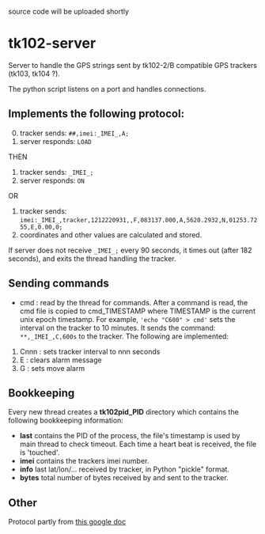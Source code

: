 source code will be uploaded shortly

# tk102-server

Server to handle the GPS strings sent by tk102-2/B compatible GPS trackers (tk103, tk104 ?).

The python script listens on a port and handles connections. 

## Implements the following protocol:

0. tracker sends: <code>##,imei:\_IMEI\_,A;</code>
1. server responds: <code>LOAD</code>

THEN 

1. tracker sends: <code>\_IMEI\_;</code>
2. server responds: <code>ON</code>

OR

1. tracker sends: <code>imei:\_IMEI\_,tracker,1212220931,,F,083137.000,A,5620.2932,N,01253.7255,E,0.00,0;</code>
2. coordinates and other values are calculated and stored.

If server does not receive <code>\_IMEI\_;</code> every 90 seconds, it times out (after 182 seconds), and exits the thread handling the tracker. 

## Sending commands

* cmd  : read by the thread for commands. After a command is read, the cmd file is copied to cmd_TIMESTAMP where TIMESTAMP is the current unix epoch timestamp. For example, <code>'echo "C600" > cmd'</code> sets the interval on the tracker to 10 minutes. It sends the command: <code>**,\_IMEI\_,C,600s</code> to the tracker. The following are implemented:

1. Cnnn : sets tracker interval to nnn seconds
2. E    : clears alarm message
3. G    : sets move alarm

## Bookkeeping

Every new thread creates a **tk102pid\_PID** directory which contains the following bookkeeping information:

* **last** contains the PID of the process, the file's timestamp is used by main thread to check
timeout. Each time a heart beat is received, the file is 'touched'.
* **imei** contains the trackers imei number.
* **info** last lat/lon/... received by tracker, in Python "pickle" format.
* **bytes** total number of bytes received by and sent to the tracker.

## Other

Protocol partly from [this google doc](https://docs.google.com/spreadsheet/ccc?key=0AtQofkYKWsMudDVHTi1ZNjI4emxlTVlhc3V1RWpsc0E#gid=0)

